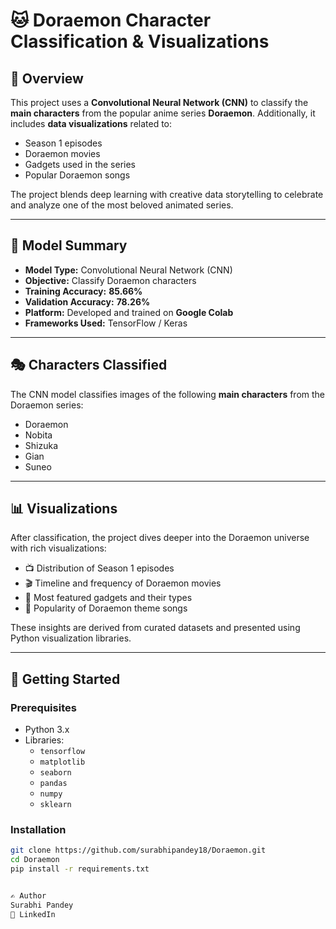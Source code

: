 # 🐱 Doraemon Character Classification & Visualizations

## 📌 Overview

This project uses a **Convolutional Neural Network (CNN)** to classify the **main characters** from the popular anime series **Doraemon**. Additionally, it includes **data visualizations** related to:
- Season 1 episodes
- Doraemon movies
- Gadgets used in the series
- Popular Doraemon songs

The project blends deep learning with creative data storytelling to celebrate and analyze one of the most beloved animated series.

---

## 🧠 Model Summary

- **Model Type:** Convolutional Neural Network (CNN)
- **Objective:** Classify Doraemon characters
- **Training Accuracy:** **85.66%**
- **Validation Accuracy:** **78.26%**
- **Platform:** Developed and trained on **Google Colab**
- **Frameworks Used:** TensorFlow / Keras

---

## 🎭 Characters Classified

The CNN model classifies images of the following **main characters** from the Doraemon series:

- Doraemon
- Nobita
- Shizuka
- Gian
- Suneo

---

## 📊 Visualizations

After classification, the project dives deeper into the Doraemon universe with rich visualizations:
- 📺 Distribution of Season 1 episodes
- 🎬 Timeline and frequency of Doraemon movies
- 🔧 Most featured gadgets and their types
- 🎵 Popularity of Doraemon theme songs

These insights are derived from curated datasets and presented using Python visualization libraries.

---

## 🚀 Getting Started

### Prerequisites

- Python 3.x
- Libraries:
  - `tensorflow`
  - `matplotlib`
  - `seaborn`
  - `pandas`
  - `numpy`
  - `sklearn`

### Installation

```bash
git clone https://github.com/surabhipandey18/Doraemon.git
cd Doraemon
pip install -r requirements.txt


✍️ Author
Surabhi Pandey
📧 LinkedIn

